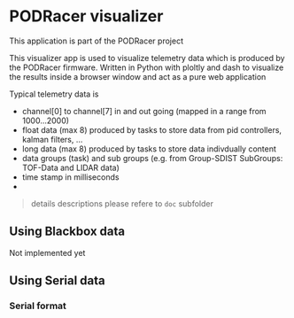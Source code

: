 # PODRacer visualizer

This application is part of the PODRacer project 

This visualizer app is used to visualize telemetry data which is produced by the PODRacer firmware.
Written in Python with ploltly and dash to visualize the results inside a browser window and act as a pure web application

Typical telemetry data is
- channel[0] to channel[7] in and out going (mapped in a range from 1000...2000)
- float data (max 8) produced by tasks to store data from pid controllers, kalman filters, ...
- long data (max 8) produced by tasks to store data indivdually content
- data groups (task) and sub groups (e.g. from Group-SDIST SubGroups: TOF-Data and LIDAR data)
- time stamp in milliseconds
- 

> details descriptions please refere to `doc` subfolder

## Using Blackbox data
Not implemented yet

## Using Serial data

### Serial format
``` ```

